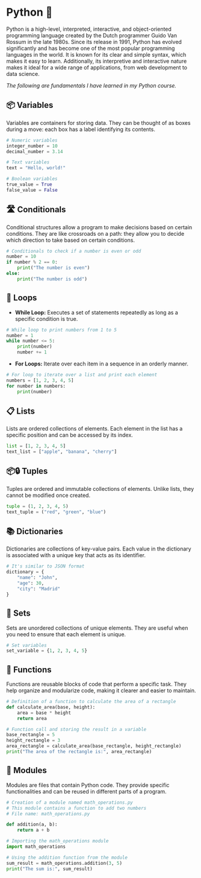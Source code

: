# Python 🐍

Python is a high-level, interpreted, interactive, and object-oriented programming language created by the Dutch programmer Guido Van Rossum in the late 1980s. Since its release in 1991, Python has evolved significantly and has become one of the most popular programming languages in the world. It is known for its clear and simple syntax, which makes it easy to learn. Additionally, its interpretive and interactive nature makes it ideal for a wide range of applications, from web development to data science.

*The following are fundamentals I have learned in my Python course.*

## 📦 Variables

Variables are containers for storing data. They can be thought of as boxes during a move: each box has a label identifying its contents.
```python
# Numeric variables
integer_number = 10
decimal_number = 3.14

# Text variables
text = "Hello, world!"

# Boolean variables
true_value = True
false_value = False
```

## 🛣️ Conditionals

Conditional structures allow a program to make decisions based on certain conditions. They are like crossroads on a path: they allow you to decide which direction to take based on certain conditions.
```python
# Conditionals to check if a number is even or odd
number = 10
if number % 2 == 0:
    print("The number is even")
else:
    print("The number is odd")
```

## 🔄 Loops

- **While Loop:** Executes a set of statements repeatedly as long as a specific condition is true.
```python
# While loop to print numbers from 1 to 5
number = 1
while number <= 5:
    print(number)
    number += 1
```
- **For Loops:** Iterate over each item in a sequence in an orderly manner.
```python
# For loop to iterate over a list and print each element
numbers = [1, 2, 3, 4, 5]
for number in numbers:
    print(number)
```

## 📋 Lists

Lists are ordered collections of elements. Each element in the list has a specific position and can be accessed by its index.
```python
list = [1, 2, 3, 4, 5]
text_list = ["apple", "banana", "cherry"]
```

## 📦🔒 Tuples

Tuples are ordered and immutable collections of elements. Unlike lists, they cannot be modified once created.
```python
tuple = (1, 2, 3, 4, 5)
text_tuple = ("red", "green", "blue")
```

## 📚 Dictionaries

Dictionaries are collections of key-value pairs. Each value in the dictionary is associated with a unique key that acts as its identifier.
```python
# It's similar to JSON format
dictionary = {
    "name": "John", 
    "age": 30, 
    "city": "Madrid"
}
```

## 🌟 Sets

Sets are unordered collections of unique elements. They are useful when you need to ensure that each element is unique.
```python
# Set variables
set_variable = {1, 2, 3, 4, 5}
```

## 🎯 Functions

Functions are reusable blocks of code that perform a specific task. They help organize and modularize code, making it clearer and easier to maintain.
```python
# Definition of a function to calculate the area of a rectangle
def calculate_area(base, height):
    area = base * height
    return area

# Function call and storing the result in a variable
base_rectangle = 5
height_rectangle = 3
area_rectangle = calculate_area(base_rectangle, height_rectangle)
print("The area of the rectangle is:", area_rectangle)
```

## 🧰 Modules

Modules are files that contain Python code. They provide specific functionalities and can be reused in different parts of a program.
```python
# Creation of a module named math_operations.py
# This module contains a function to add two numbers
# File name: math_operations.py

def addition(a, b):
    return a + b
```
```python
# Importing the math_operations module
import math_operations

# Using the addition function from the module
sum_result = math_operations.addition(3, 5)
print("The sum is:", sum_result)
```
